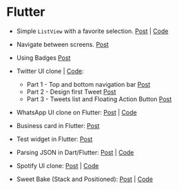 # Flutter

- Simple `ListView` with a favorite selection. [Post](https://nanocastellano.medium.com/create-a-favorite-selection-on-listview-using-flutter-fc40d3211aeb) | [Code](words)
- Navigate between screens. [Post](https://medium.com/swlh/navigate-between-screens-flutter-9451be448d15)
- Using Badges [Post](https://nanocastellano.medium.com/using-badges-flutter-3cef33b18dd8)
- Twitter UI clone | [Code](twitter_clone):
    - Part 1 - Top and bottom navigation bar [Post](https://nanocastellano.medium.com/twitter-ui-clone-using-flutter-part-1-58602b516297)
    - Part 2 - Design first Tweet [Post](https://nanocastellano.medium.com/twitter-ui-clone-using-flutter-part-2-5ab0f6ef2eeb)
    - Part 3 - Tweets list and Floating Action Button [Post](https://nanocastellano.medium.com/twitter-ui-clone-using-flutter-part-3-acd367ffec2a)

- WhatsApp UI clone on Flutter: [Post](https://nanocastellano.medium.com/whatsapp-ui-clone-7f75773ad21b) | [Code](https://github.com/nanox77/whatsapp_ui_flutter)
- Business card in Flutter: [Post](https://nanocastellano.medium.com/business-card-on-flutter-f9e311de2cda)
- Test widget in Flutter: [Post](https://nanocastellano.medium.com/test-widget-in-flutter-5894b238ff30)
- Parsing JSON in Dart/Flutter: [Post](https://medium.com/swlh/parsing-json-in-dart-flutter-37c411f2707a) | [Code](https://gist.github.com/nanox77/8778b6dfa45df35b85ef632e83d619e9)
- Spotify UI clone: [Post](https://nanocastellano.medium.com/spotify-ui-clone-using-flutter-eed520071509) | [Code](spotify_clone)
- Sweet Bake (Stack and Positioned): [Post](https://nanocastellano.medium.com/stack-and-positioned-widget-flutter-81392f9ccfc) | [Code](sweet_bake)
